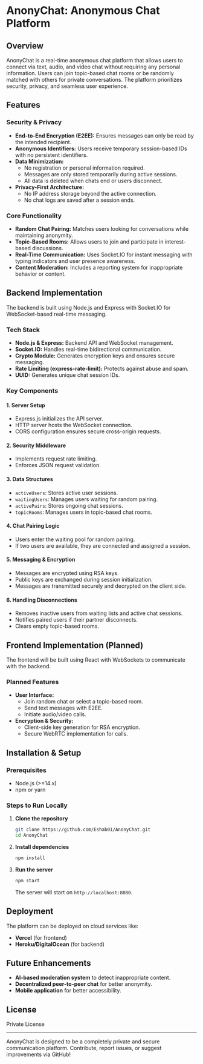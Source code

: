 # AnonyChat: Anonymous Chat Platform

## Overview
AnonyChat is a real-time anonymous chat platform that allows users to connect via text, audio, and video chat without requiring any personal information. Users can join topic-based chat rooms or be randomly matched with others for private conversations. The platform prioritizes security, privacy, and seamless user experience.

## Features
### Security & Privacy
- **End-to-End Encryption (E2EE):** Ensures messages can only be read by the intended recipient.
- **Anonymous Identifiers:** Users receive temporary session-based IDs with no persistent identifiers.
- **Data Minimization:**
  - No registration or personal information required.
  - Messages are only stored temporarily during active sessions.
  - All data is deleted when chats end or users disconnect.
- **Privacy-First Architecture:**
  - No IP address storage beyond the active connection.
  - No chat logs are saved after a session ends.

### Core Functionality
- **Random Chat Pairing:** Matches users looking for conversations while maintaining anonymity.
- **Topic-Based Rooms:** Allows users to join and participate in interest-based discussions.
- **Real-Time Communication:** Uses Socket.IO for instant messaging with typing indicators and user presence awareness.
- **Content Moderation:** Includes a reporting system for inappropriate behavior or content.

## Backend Implementation
The backend is built using Node.js and Express with Socket.IO for WebSocket-based real-time messaging.

### Tech Stack
- **Node.js & Express:** Backend API and WebSocket management.
- **Socket.IO:** Handles real-time bidirectional communication.
- **Crypto Module:** Generates encryption keys and ensures secure messaging.
- **Rate Limiting (express-rate-limit):** Protects against abuse and spam.
- **UUID:** Generates unique chat session IDs.

### Key Components
#### 1. Server Setup
- Express.js initializes the API server.
- HTTP server hosts the WebSocket connection.
- CORS configuration ensures secure cross-origin requests.

#### 2. Security Middleware
- Implements request rate limiting.
- Enforces JSON request validation.

#### 3. Data Structures
- `activeUsers`: Stores active user sessions.
- `waitingUsers`: Manages users waiting for random pairing.
- `activePairs`: Stores ongoing chat sessions.
- `topicRooms`: Manages users in topic-based chat rooms.

#### 4. Chat Pairing Logic
- Users enter the waiting pool for random pairing.
- If two users are available, they are connected and assigned a session.

#### 5. Messaging & Encryption
- Messages are encrypted using RSA keys.
- Public keys are exchanged during session initialization.
- Messages are transmitted securely and decrypted on the client side.

#### 6. Handling Disconnections
- Removes inactive users from waiting lists and active chat sessions.
- Notifies paired users if their partner disconnects.
- Clears empty topic-based rooms.

## Frontend Implementation (Planned)
The frontend will be built using React with WebSockets to communicate with the backend.

### Planned Features
- **User Interface:**
  - Join random chat or select a topic-based room.
  - Send text messages with E2EE.
  - Initiate audio/video calls.
- **Encryption & Security:**
  - Client-side key generation for RSA encryption.
  - Secure WebRTC implementation for calls.

## Installation & Setup
### Prerequisites
- Node.js (>=14.x)
- npm or yarn

### Steps to Run Locally
1. **Clone the repository**
   ```bash
   git clone https://github.com/Eshab01/AnonyChat.git
   cd AnonyChat
   ```
2. **Install dependencies**
   ```bash
   npm install
   ```
3. **Run the server**
   ```bash
   npm start
   ```
   The server will start on `http://localhost:8080`.

## Deployment
The platform can be deployed on cloud services like:
- **Vercel** (for frontend)
- **Heroku/DigitalOcean** (for backend)

## Future Enhancements
- **AI-based moderation system** to detect inappropriate content.
- **Decentralized peer-to-peer chat** for better anonymity.
- **Mobile application** for better accessibility.

## License
Private License

---
AnonyChat is designed to be a completely private and secure communication platform. Contribute, report issues, or suggest improvements via GitHub!


